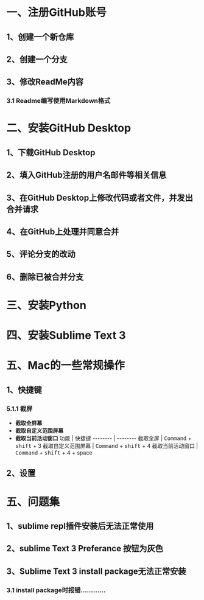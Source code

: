 # 一、注册GitHub账号
## 1、创建一个新仓库
## 2、创建一个分支
## 3、修改ReadMe内容
### 3.1 Readme编写使用Markdown格式
# 二、安装GitHub Desktop
## 1、下载GitHub Desktop
## 2、填入GitHub注册的用户名邮件等相关信息
## 3、在GitHub Desktop上修改代码或者文件，并发出合并请求
## 4、在GitHub上处理并同意合并
## 5、评论分支的改动
## 6、删除已被合并分支
# 三、安装Python
# 四、安装Sublime Text 3
# 五、Mac的一些常规操作
## 1、快捷键
### 5.1.1 截屏
  - **截取全屏幕** 
  - **截取自定义范围屏幕** 
  - __截取当前活动窗口__ 
功能     | 快捷键
-------- | --------
截取全屏  | <kbd>Command</kbd> + <kbd>shift</kbd> + </kbd>3</kbd>
截取自定义范围屏幕  | <kbd>Command</kbd> + <kbd>shift</kbd> + </kbd>4</kbd>
截取当前活动窗口  | <kbd>Command</kbd> + <kbd>shift</kbd> + </kbd>4</kbd> + </kbd>space</kbd>  
## 2、设置
# 五、问题集
## 1、sublime repl插件安装后无法正常使用
## 2、sublime Text 3 Preferance 按钮为灰色
## 3、Sublime Text 3 install package无法正常安装
### 3.1 install package时报错…………

